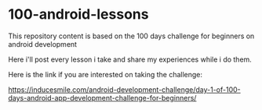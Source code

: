 # 100-android-lessons
This repository content is based on the 100 days challenge for beginners on android development

Here i'll post every lesson i take and share my experiences while i do them.

Here is the link if you are interested on taking the challenge:

https://inducesmile.com/android-development-challenge/day-1-of-100-days-android-app-development-challenge-for-beginners/
